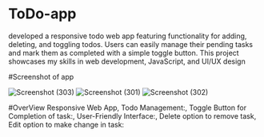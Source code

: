# ToDo-app
developed a responsive todo web app featuring functionality for adding, deleting, and toggling todos. Users can easily manage their pending tasks and mark them as completed with a simple toggle button. This project showcases my skills in web development, JavaScript, and UI/UX design

#Screenshot of app

![Screenshot (303)](https://github.com/Aditya-1510/ToDo-app/assets/112757099/3a2638b8-3a86-475a-bb14-8ba9b88de076)
![Screenshot (301)](https://github.com/Aditya-1510/ToDo-app/assets/112757099/eeec89e8-716d-4ef7-8641-d344b59cd1da)
![Screenshot (302)](https://github.com/Aditya-1510/ToDo-app/assets/112757099/39ae658f-379b-4f3d-8a13-5ccc660ec086)

#OverView
Responsive Web App,
Todo Management:,
Toggle Button for Completion of task:,
User-Friendly Interface:,
Delete option to remove task,
Edit option to make change in task:
